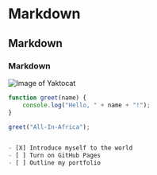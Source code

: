 # Markdown 
## Markdown 
### Markdown

![Image of Yaktocat](https://octodex.github.com/images/yaktocat.png)

```javascript
function greet(name) {
    console.log("Hello, " + name + "!");
}

greet("All-In-Africa");


- [X] Introduce myself to the world
- [ ] Turn on GitHub Pages
- [ ] Outline my portfolio
